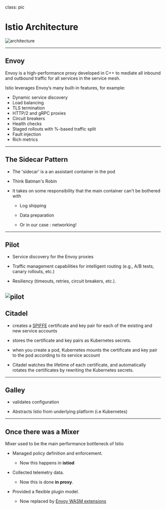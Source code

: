 class: pic
# Istio Architecture

![architecture](https://istio.io/docs/ops/deployment/architecture/arch.svg)

---
## Envoy

Envoy is a high-performance proxy developed in C++ to mediate all inbound and outbound traffic for all services in the service mesh. 

Istio leverages Envoy’s many built-in features, for example:

 - Dynamic service discovery
 - Load balancing
 - TLS termination
 - HTTP/2 and gRPC proxies
 - Circuit breakers
 - Health checks
 - Staged rollouts with %-based traffic split
 - Fault injection
 - Rich metrics

---

## The Sidecar Pattern
- The 'sidecar' is a an assistant container in the pod

- Think Batman's Robin

- It takes on some responsibility that the main container can't be bothered with
  
  - Log shipping

  - Data preparation

  - Or in our case : networking!
---

## Pilot
 
  - Service discovery for the Envoy proxies

  - Traffic management capabilities for intelligent routing (e.g., A/B tests, canary rollouts, etc.)

  - Resiliency (timeouts, retries, circuit breakers, etc.).

  ![pilot](https://istio.io/docs/ops/deployment/architecture/discovery.svg)
---
  
## Citadel

- creates a [SPIFFE](https://spiffe.io/) certificate and key pair for each of the existing and new service accounts

- stores the certificate and key pairs as Kubernetes secrets.

- when you create a pod, Kubernetes mounts the certificate and key pair to the pod according to its service account 

- Citadel watches the lifetime of each certificate, and automatically rotates the certificates by rewriting the Kubernetes secrets.

---
## Galley

- validates configuration

- Abstracts Istio from underlying platform (i.e Kubernetes)
---

## Once there was a Mixer
 
 Mixer used to be the main performance bottleneck of Istio 

 - Managed policy definition and enforcement.
   - Now this happens in **istiod**

 - Collected telemetry data. 
   - Now this is done **in proxy**.

 - Provided a flexible plugin model. 
   - Now replaced by [Envoy WASM extensions](https://istio.io/blog/2020/wasm-announce/)